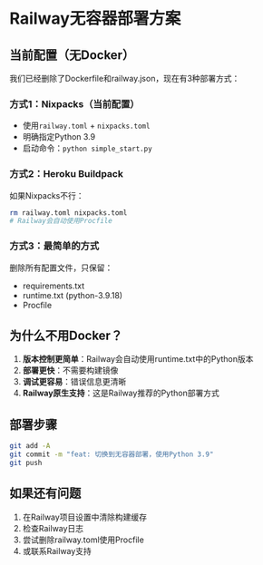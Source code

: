 # Railway无容器部署方案

## 当前配置（无Docker）

我们已经删除了Dockerfile和railway.json，现在有3种部署方式：

### 方式1：Nixpacks（当前配置）
- 使用`railway.toml` + `nixpacks.toml`
- 明确指定Python 3.9
- 启动命令：`python simple_start.py`

### 方式2：Heroku Buildpack
如果Nixpacks不行：
```bash
rm railway.toml nixpacks.toml
# Railway会自动使用Procfile
```

### 方式3：最简单的方式
删除所有配置文件，只保留：
- requirements.txt
- runtime.txt (python-3.9.18)
- Procfile

## 为什么不用Docker？

1. **版本控制更简单**：Railway会自动使用runtime.txt中的Python版本
2. **部署更快**：不需要构建镜像
3. **调试更容易**：错误信息更清晰
4. **Railway原生支持**：这是Railway推荐的Python部署方式

## 部署步骤

```bash
git add -A
git commit -m "feat: 切换到无容器部署，使用Python 3.9"
git push
```

## 如果还有问题

1. 在Railway项目设置中清除构建缓存
2. 检查Railway日志
3. 尝试删除railway.toml使用Procfile
4. 或联系Railway支持
